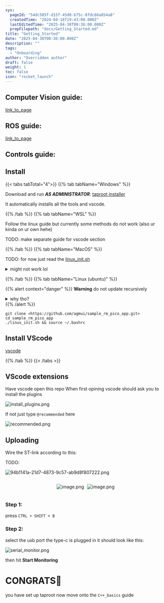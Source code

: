 ```yaml
---
sys:
  pageId: "54dc585f-d15f-45d0-b75c-8fdc66a854a8"
  createdTime: "2024-04-16T19:43:00.000Z"
  lastEditedTime: "2025-04-30T00:36:00.000Z"
  propFilepath: "docs/Getting_Started.md"
title: "Getting_Started"
date: "2025-04-30T00:36:00.000Z"
description: ""
tags:
  - "Onboarding"
author: "Overridden author"
draft: false
weight: 1
toc: false
icon: "rocket_launch"
---
```


## Computer Vision guide:

[link_to_page](86d45bc0-388b-4d26-8848-44f255f73d0e)

## ROS guide:

[link_to_page](3c76c1de-ec8f-46d6-8b0a-294005edc2d5)

## Controls guide:

## Install

{{< tabs tabTotal="4">}}
{{% tab tabName="Windows" %}}

Download and run _**AS ADMINISTRATOR**_: [taproot installer](https://github.com/Thornbots/TeachingFreshies/releases/tag/1.0)

It automatically installs all the tools and vscode.

{{% /tab %}}
{{% tab tabName="WSL" %}}

Follow the linux guide but currently some methods do not work (also ur kinda on ur own hehe)

TODO: make separate guide for vscode section

{{% /tab %}}
{{% tab tabName="MacOS" %}}

TODO: for now just read the [linux_init.sh](https://github.com/agmui/sample_rm_pico_app/blob/main/linux_init.sh)

<details>
<summary>might not work lol</summary>

`brew install libusb pkg-config`

Next install: [vscode](https://code.visualstudio.com/Download)

</details>

{{% /tab %}}
{{% tab tabName="Linux (ubuntu)" %}}

{{% alert context="danger" %}}
**Warning** do not update recursively
<details>
<summary>why tho?</summary>
There are some submodules that may go on for a while (like tinyusb) and I highly
recommend you don't need to get them.
If you want to see what submodules I update just look in `linux_init.sh`
</details>
{{% /alert %}}

```shell
git clone <https://github.com/agmui/sample_rm_pico_app.git>
cd sample_rm_pico_app
./linux_init.sh && source ~/.bashrc
```

## Install VScode

[vscode](https://code.visualstudio.com/Download)

{{% /tab %}}
{{< /tabs >}}

## VScode extensions

Have vscode open this repo
When first opining vscode should ask you to install the plugins

![install_plugins.png](https://prod-files-secure.s3.us-west-2.amazonaws.com/d518164a-d88e-44d1-a4ee-3adb3bd8bce0/89bd30f0-1825-4e77-867b-0a41ce370880/install_plugins.png?X-Amz-Algorithm=AWS4-HMAC-SHA256&X-Amz-Content-Sha256=UNSIGNED-PAYLOAD&X-Amz-Credential=ASIAZI2LB466Q524EUSP%2F20250604%2Fus-west-2%2Fs3%2Faws4_request&X-Amz-Date=20250604T090949Z&X-Amz-Expires=3600&X-Amz-Security-Token=IQoJb3JpZ2luX2VjEE8aCXVzLXdlc3QtMiJGMEQCIFDuzDeF7d5ZdsZEKvJFrlV2z5mTfOYk8ovvXEuqByguAiA8ysShhk8VPgeOfl%2FM1NRqSk9tvmWGhDrBRQABOJEOgSr%2FAwgoEAAaDDYzNzQyMzE4MzgwNSIMmfMxuM%2BupcdREUh4KtwDZqacBMGEy4G%2FN8GDCg%2BeqqBxdooKVoSETBfU8PFFXYMgtPzdkJT7QZH18QvlFXZ4RkPT1VN74Jk9qUsjklBsVJmmOUYNeFZeOuQiY5zLYT4tNk7rMdPTOOSg5MQ%2FIb7Ca55tBMVjmG5x5xzjY%2BlvA%2Fz1ApczVlVx%2BRsUvZKZvHBPnzkvvv%2Fg2PxNCMlsZelnIxtEyD7SithwgJzJ5cJUZs%2F%2B9LsGqwwJtPBVBXCcB%2BP0Pc0BlDTxEGLgqIZaw8p%2FnZIPdT1ILa9OKf%2FXO635M3w%2FH1QmWsdYsBZo21FUCAf86KEHpQ0%2FRg12ybd9XAm25egYwvRr5YpMFEL0aa1yiyK0ZCTah26s6LaV3tflUAXy7fL9tjuYp716TiqHrk11wemk%2F%2F6gdmEdrwnSVE3SSaGz2H3kNhFF%2BW9sXTa6fO5QxONo9dLJWlKlI7g6ff%2FTrsd%2BVYipdoTxKBi%2B4xHrb%2F1qLocUEfvWHl3eSLA16aRqsZAnu3qS0R9Cc%2F%2B1f5TgxACyIzPIMLA8UIeHBWnxIz0bVLRRuN6ZbPz9SY2Z0A5zEKNFV3I2FE0xPlnVTv3BBi3GgHbXtZyyvrZk7aC%2FWqAoXPda3coOVDjwl1OZRm3jon7kT4qFTXLJS0gw1eX%2FwQY6pgFDqKeX%2FwnMgsGS7wsImiUXjoDAYHfSkXiSOCnoHWyVKzXM3Hy%2B%2FjEJSahQi1EclazAqB8A66rAgXq%2FRtLJKCL7yjeW%2BUa7n3fWismONm7n1C1rTob3kx5avU8xVErT3pdH73zwV%2F8UKIXghYe6piIlJnJrIprgI19VMraI00%2FbiksB525UuXbLbxecCVhR%2F6rVg5cFoK4sgwQNDcyNLtpQPbxnqVP7&X-Amz-Signature=4455a1418a9c1e8eb7ae20f01cd2f3bbd5f548804b0619ce77a1a8a2358f5d84&X-Amz-SignedHeaders=host&x-id=GetObject)

If not just type `@recommended` here  

![recommended.png](https://prod-files-secure.s3.us-west-2.amazonaws.com/d518164a-d88e-44d1-a4ee-3adb3bd8bce0/61e661e9-5d85-4dfc-be0d-8d2097a5e793/recommended.png?X-Amz-Algorithm=AWS4-HMAC-SHA256&X-Amz-Content-Sha256=UNSIGNED-PAYLOAD&X-Amz-Credential=ASIAZI2LB466Q524EUSP%2F20250604%2Fus-west-2%2Fs3%2Faws4_request&X-Amz-Date=20250604T090949Z&X-Amz-Expires=3600&X-Amz-Security-Token=IQoJb3JpZ2luX2VjEE8aCXVzLXdlc3QtMiJGMEQCIFDuzDeF7d5ZdsZEKvJFrlV2z5mTfOYk8ovvXEuqByguAiA8ysShhk8VPgeOfl%2FM1NRqSk9tvmWGhDrBRQABOJEOgSr%2FAwgoEAAaDDYzNzQyMzE4MzgwNSIMmfMxuM%2BupcdREUh4KtwDZqacBMGEy4G%2FN8GDCg%2BeqqBxdooKVoSETBfU8PFFXYMgtPzdkJT7QZH18QvlFXZ4RkPT1VN74Jk9qUsjklBsVJmmOUYNeFZeOuQiY5zLYT4tNk7rMdPTOOSg5MQ%2FIb7Ca55tBMVjmG5x5xzjY%2BlvA%2Fz1ApczVlVx%2BRsUvZKZvHBPnzkvvv%2Fg2PxNCMlsZelnIxtEyD7SithwgJzJ5cJUZs%2F%2B9LsGqwwJtPBVBXCcB%2BP0Pc0BlDTxEGLgqIZaw8p%2FnZIPdT1ILa9OKf%2FXO635M3w%2FH1QmWsdYsBZo21FUCAf86KEHpQ0%2FRg12ybd9XAm25egYwvRr5YpMFEL0aa1yiyK0ZCTah26s6LaV3tflUAXy7fL9tjuYp716TiqHrk11wemk%2F%2F6gdmEdrwnSVE3SSaGz2H3kNhFF%2BW9sXTa6fO5QxONo9dLJWlKlI7g6ff%2FTrsd%2BVYipdoTxKBi%2B4xHrb%2F1qLocUEfvWHl3eSLA16aRqsZAnu3qS0R9Cc%2F%2B1f5TgxACyIzPIMLA8UIeHBWnxIz0bVLRRuN6ZbPz9SY2Z0A5zEKNFV3I2FE0xPlnVTv3BBi3GgHbXtZyyvrZk7aC%2FWqAoXPda3coOVDjwl1OZRm3jon7kT4qFTXLJS0gw1eX%2FwQY6pgFDqKeX%2FwnMgsGS7wsImiUXjoDAYHfSkXiSOCnoHWyVKzXM3Hy%2B%2FjEJSahQi1EclazAqB8A66rAgXq%2FRtLJKCL7yjeW%2BUa7n3fWismONm7n1C1rTob3kx5avU8xVErT3pdH73zwV%2F8UKIXghYe6piIlJnJrIprgI19VMraI00%2FbiksB525UuXbLbxecCVhR%2F6rVg5cFoK4sgwQNDcyNLtpQPbxnqVP7&X-Amz-Signature=9846dd4b30690d3db06c70e5ad2b2e96b53fa097437744ed5218a802fac423e6&X-Amz-SignedHeaders=host&x-id=GetObject)

## Uploading

Wire the ST-link according to this:

TODO:

![94b1141a-21d7-4873-9c57-ab9d8f807222.png](https://prod-files-secure.s3.us-west-2.amazonaws.com/d518164a-d88e-44d1-a4ee-3adb3bd8bce0/e5fad17d-ab82-4300-9f4c-505ab4b1202c/94b1141a-21d7-4873-9c57-ab9d8f807222.png?X-Amz-Algorithm=AWS4-HMAC-SHA256&X-Amz-Content-Sha256=UNSIGNED-PAYLOAD&X-Amz-Credential=ASIAZI2LB466Q524EUSP%2F20250604%2Fus-west-2%2Fs3%2Faws4_request&X-Amz-Date=20250604T090949Z&X-Amz-Expires=3600&X-Amz-Security-Token=IQoJb3JpZ2luX2VjEE8aCXVzLXdlc3QtMiJGMEQCIFDuzDeF7d5ZdsZEKvJFrlV2z5mTfOYk8ovvXEuqByguAiA8ysShhk8VPgeOfl%2FM1NRqSk9tvmWGhDrBRQABOJEOgSr%2FAwgoEAAaDDYzNzQyMzE4MzgwNSIMmfMxuM%2BupcdREUh4KtwDZqacBMGEy4G%2FN8GDCg%2BeqqBxdooKVoSETBfU8PFFXYMgtPzdkJT7QZH18QvlFXZ4RkPT1VN74Jk9qUsjklBsVJmmOUYNeFZeOuQiY5zLYT4tNk7rMdPTOOSg5MQ%2FIb7Ca55tBMVjmG5x5xzjY%2BlvA%2Fz1ApczVlVx%2BRsUvZKZvHBPnzkvvv%2Fg2PxNCMlsZelnIxtEyD7SithwgJzJ5cJUZs%2F%2B9LsGqwwJtPBVBXCcB%2BP0Pc0BlDTxEGLgqIZaw8p%2FnZIPdT1ILa9OKf%2FXO635M3w%2FH1QmWsdYsBZo21FUCAf86KEHpQ0%2FRg12ybd9XAm25egYwvRr5YpMFEL0aa1yiyK0ZCTah26s6LaV3tflUAXy7fL9tjuYp716TiqHrk11wemk%2F%2F6gdmEdrwnSVE3SSaGz2H3kNhFF%2BW9sXTa6fO5QxONo9dLJWlKlI7g6ff%2FTrsd%2BVYipdoTxKBi%2B4xHrb%2F1qLocUEfvWHl3eSLA16aRqsZAnu3qS0R9Cc%2F%2B1f5TgxACyIzPIMLA8UIeHBWnxIz0bVLRRuN6ZbPz9SY2Z0A5zEKNFV3I2FE0xPlnVTv3BBi3GgHbXtZyyvrZk7aC%2FWqAoXPda3coOVDjwl1OZRm3jon7kT4qFTXLJS0gw1eX%2FwQY6pgFDqKeX%2FwnMgsGS7wsImiUXjoDAYHfSkXiSOCnoHWyVKzXM3Hy%2B%2FjEJSahQi1EclazAqB8A66rAgXq%2FRtLJKCL7yjeW%2BUa7n3fWismONm7n1C1rTob3kx5avU8xVErT3pdH73zwV%2F8UKIXghYe6piIlJnJrIprgI19VMraI00%2FbiksB525UuXbLbxecCVhR%2F6rVg5cFoK4sgwQNDcyNLtpQPbxnqVP7&X-Amz-Signature=4858da181898c6ad1e3329c04708a4dfef2dc28cadbbe1ae8e75ccc60380ed25&X-Amz-SignedHeaders=host&x-id=GetObject)

<div style="display: flex;flex-direction: row; column-gap:10px; max-width: 630px;justify-content: center;">
<div>

![image.png](https://prod-files-secure.s3.us-west-2.amazonaws.com/d518164a-d88e-44d1-a4ee-3adb3bd8bce0/210ecb78-1116-4d7b-b9b7-2292f66fa2c2/image.png?X-Amz-Algorithm=AWS4-HMAC-SHA256&X-Amz-Content-Sha256=UNSIGNED-PAYLOAD&X-Amz-Credential=ASIAZI2LB4663H4Z4DQ7%2F20250604%2Fus-west-2%2Fs3%2Faws4_request&X-Amz-Date=20250604T090952Z&X-Amz-Expires=3600&X-Amz-Security-Token=IQoJb3JpZ2luX2VjEFAaCXVzLXdlc3QtMiJGMEQCID9SiLcwohHlFf1XV0DMcRuTyXebfb8pA4AgRewm8v%2BCAiAIU%2B%2FuBVN3m5R1xxTEqRqrv2N3XM6Lwkz%2BrFSV%2Fvjn0ir%2FAwgoEAAaDDYzNzQyMzE4MzgwNSIMX9aaVJr2rSm2A0prKtwDWqkiAL%2BTfQEiotfcj5hT6NTf%2Fxiif5vVrQkCNkb3QZuGhbm%2FnlMHIXtTgfjEE1xoEfrZKXLHjUNFERl%2BOe1ncjnbQ4FI%2FSMxSLKm9iwzLoWd8qINrVPc4%2FM34KmjO4arAiOsDIw%2FfcN8uMI8GnSfPHqb4TUlztVsVlUqN%2BfMt5um%2BmbxxcKZABnLVj05ZyB0Z79Kj%2Fp3Y0f7s77vPb1%2BQV%2BQDFmt2Iu%2B2NmxEJj8URiEarnvTMO2u8ADio53muMtvP0CnzP1eNe4cruU5N1T9L6ZONECmVoILmVd1iRma3fzzsbXEzQnjdnWiKH3yR7nNZ%2Fy1%2FcxNAMk4rlZVINNnB%2FWuzk4gouCFMaaDHuPGFwzpiGG7yC7G4dA5jo8KqiFXUoM0LCk%2Bow6NWdJ4eHsVLahmJfTmYYKYzFdoPtgOdHF8ZiQLQFzPqf7f2kjNMsEIITCW%2B2ggGfcR6DvlaoxMX9E0gfEQ68213D8NS5BXntpfygN05SpSfSV0TcheUVzXT%2BloFZCQRVju3lRr7k4KUXagAOxXBE9aHeZsPsu5uMul9B%2FApeg96lUtYhv7DCKWMx030r9i7bqe3eZzTyk8Bwab4RPLptOJITvwqW9nO%2FtxPXxEJLAYVE46pAw4ub%2FwQY6pgEZjOd%2BX1GKqH9%2FyuodfMyjJiCNXTAlTkEChAVthGRVbWcvJ4JfxTU%2FJrZeQ7vllSknm5JqOVpgmU%2B%2BZNJSr9jTc4p5hGjtpaSEtGQ4rJeQoWhhgXJEJGnAxbgO0u52p7rNMaQkQzMYQ%2FEbHGqhsZDXjV0JZ%2BuY0MZnc3dh%2B7X84j%2Bu6X2cFwmQqlRZjfgQLDxKyxv4g0dINV26Xhovpfvf4zI46rUg&X-Amz-Signature=3cf46ff50a87078ce5872316e115489d1dc47b59cb37bab4841876bb0aa33d9d&X-Amz-SignedHeaders=host&x-id=GetObject)

</div>
<div>

![image.png](https://prod-files-secure.s3.us-west-2.amazonaws.com/d518164a-d88e-44d1-a4ee-3adb3bd8bce0/33a0fd0f-8ca6-4a86-8e09-26e95ded1fff/image.png?X-Amz-Algorithm=AWS4-HMAC-SHA256&X-Amz-Content-Sha256=UNSIGNED-PAYLOAD&X-Amz-Credential=ASIAZI2LB466YSEHYFTK%2F20250604%2Fus-west-2%2Fs3%2Faws4_request&X-Amz-Date=20250604T090953Z&X-Amz-Expires=3600&X-Amz-Security-Token=IQoJb3JpZ2luX2VjEFAaCXVzLXdlc3QtMiJGMEQCIHcXildQojpHHZgb3nIB1ta%2B8tSWPiMABnhcFfj3R3kcAiB2MojEpfW2vY4CHNQKKpH0Xh%2BLcSnRPi2kx1JS%2F4sYuSr%2FAwgoEAAaDDYzNzQyMzE4MzgwNSIMswZhVQgW%2FcMrSzxjKtwDukYuJg5QiHreDGeRdQCmAmnqtNZWRdMl%2BqT1kSxJJeiNUJxaPGv8CsP4k9KCJt4bUxXD4OElKpq7qyYRVOPBZkB4QtBV6OWwNvCkrUt8SoicLQzAJBT0RZ%2BnhB8TOCKMK9e%2FFa3dmjNpy%2BL7aUdcxQdevTVctxkQlZhWXteC09%2BCcdSShww9ni%2BIKNJIa1TtB41j1IU79R3Fnzf%2FCM%2Bn7CF4B1nwxKHBhHpkW1A9eEWCyNhpdFbN5EX0HpKimYL6tjcsJmz2LXrhGpFAGgHApkutssVsrc8gRpdtEZblVTtLX1rH31tIigCWRtNoyw2CnGB7zCFxQ67JueHeIQEVXf8pDomjwxJbT04kYS179VtJJoSFrSHrxX%2BT4U1l7zxUkPMr04NbksRWd9qj9j9paxaRwvj64Je3rML9xqOcgLbZUeHmEs4gEP8uouL7sZIOYsxhz3ITLDE%2FMQw138PNbciAZNBWcULUpehsdroluJBDdDh9ArNAq1%2F6Get2ZDsVZPuxmQjbFyvm1TlrpLc9KKEF%2FIayFp1AhzVIAGE%2FhjnTQgDsY0uF3Yyi%2FUmEqcHSJMkDnAzM90hRgj5aNZSqUlJ5D0MuFbLBbuRd6xJp8VjoEt3pmAVRQ844XGQw2Of%2FwQY6pgHyR4qm1dZsyMSS5%2FJH4Yx7kWoQSy6WCQZ5180gA1bFE9cpPmWt8qPaG9nUcSHrT11Ap51u4%2Fjg8INQI1pdJ61zNXXxuxUqrWX6P2kkHlBM%2FS%2BtFzvb3%2BT6gQCY1ZJPSNMkhT3xdNjvUKrrcr%2FpIq5ErNq%2BJjG%2FfzZiJLUMZRy9SYQzqKiJV1r9iqZRFBeusrpBe3yzYCrLE%2BZM4g81NRb1VX4X4Ze8&X-Amz-Signature=d537a6b5f7d898c490b505240363ad402dc3e92a8b332f17c4d1a591ab934e76&X-Amz-SignedHeaders=host&x-id=GetObject)

</div>
</div>

### Step 1:

press `CTRL + SHIFT + B`

### Step 2:

select the usb port the type-c is plugged in it should look like this:

![serial_monitor.png](https://prod-files-secure.s3.us-west-2.amazonaws.com/d518164a-d88e-44d1-a4ee-3adb3bd8bce0/f03f4774-05d4-4393-b6a0-d5efb6d315ab/serial_monitor.png?X-Amz-Algorithm=AWS4-HMAC-SHA256&X-Amz-Content-Sha256=UNSIGNED-PAYLOAD&X-Amz-Credential=ASIAZI2LB466Q524EUSP%2F20250604%2Fus-west-2%2Fs3%2Faws4_request&X-Amz-Date=20250604T090949Z&X-Amz-Expires=3600&X-Amz-Security-Token=IQoJb3JpZ2luX2VjEE8aCXVzLXdlc3QtMiJGMEQCIFDuzDeF7d5ZdsZEKvJFrlV2z5mTfOYk8ovvXEuqByguAiA8ysShhk8VPgeOfl%2FM1NRqSk9tvmWGhDrBRQABOJEOgSr%2FAwgoEAAaDDYzNzQyMzE4MzgwNSIMmfMxuM%2BupcdREUh4KtwDZqacBMGEy4G%2FN8GDCg%2BeqqBxdooKVoSETBfU8PFFXYMgtPzdkJT7QZH18QvlFXZ4RkPT1VN74Jk9qUsjklBsVJmmOUYNeFZeOuQiY5zLYT4tNk7rMdPTOOSg5MQ%2FIb7Ca55tBMVjmG5x5xzjY%2BlvA%2Fz1ApczVlVx%2BRsUvZKZvHBPnzkvvv%2Fg2PxNCMlsZelnIxtEyD7SithwgJzJ5cJUZs%2F%2B9LsGqwwJtPBVBXCcB%2BP0Pc0BlDTxEGLgqIZaw8p%2FnZIPdT1ILa9OKf%2FXO635M3w%2FH1QmWsdYsBZo21FUCAf86KEHpQ0%2FRg12ybd9XAm25egYwvRr5YpMFEL0aa1yiyK0ZCTah26s6LaV3tflUAXy7fL9tjuYp716TiqHrk11wemk%2F%2F6gdmEdrwnSVE3SSaGz2H3kNhFF%2BW9sXTa6fO5QxONo9dLJWlKlI7g6ff%2FTrsd%2BVYipdoTxKBi%2B4xHrb%2F1qLocUEfvWHl3eSLA16aRqsZAnu3qS0R9Cc%2F%2B1f5TgxACyIzPIMLA8UIeHBWnxIz0bVLRRuN6ZbPz9SY2Z0A5zEKNFV3I2FE0xPlnVTv3BBi3GgHbXtZyyvrZk7aC%2FWqAoXPda3coOVDjwl1OZRm3jon7kT4qFTXLJS0gw1eX%2FwQY6pgFDqKeX%2FwnMgsGS7wsImiUXjoDAYHfSkXiSOCnoHWyVKzXM3Hy%2B%2FjEJSahQi1EclazAqB8A66rAgXq%2FRtLJKCL7yjeW%2BUa7n3fWismONm7n1C1rTob3kx5avU8xVErT3pdH73zwV%2F8UKIXghYe6piIlJnJrIprgI19VMraI00%2FbiksB525UuXbLbxecCVhR%2F6rVg5cFoK4sgwQNDcyNLtpQPbxnqVP7&X-Amz-Signature=7798e894d74c43e5b80b921dd98b088e2057d361db2de89124271add1af26340&X-Amz-SignedHeaders=host&x-id=GetObject)

then hit **Start Monitoring**

# CONGRATS🎉

you have set up taproot now move onto the `C++_basics` guide
